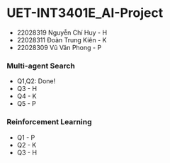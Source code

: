 # UET-INT3401E_AI-Project

- 22028319	Nguyễn Chí Huy - H
- 22028311	Đoàn Trung Kiên - K
- 22028309	Vũ Văn Phong - P

### Multi-agent Search
- Q1,Q2: Done!
- Q3 - H
- Q4 - K
- Q5 - P

### Reinforcement Learning
- Q1 - P
- Q2 - K
- Q3 - H
